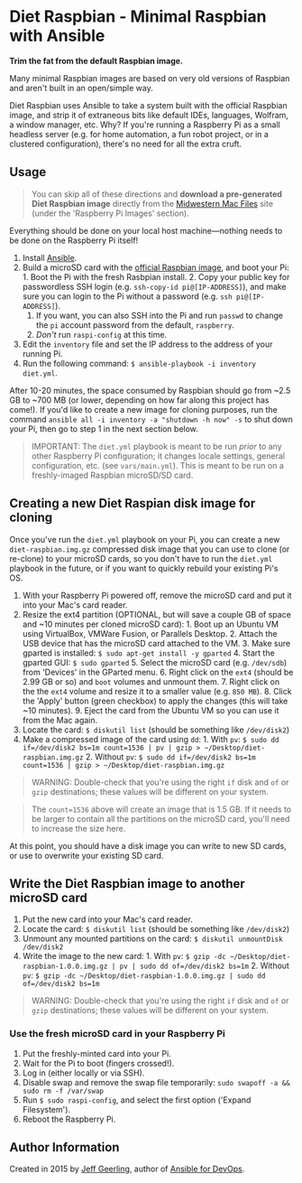 # Diet Raspbian - Minimal Raspbian with Ansible

**Trim the fat from the default Raspbian image.**

Many minimal Raspbian images are based on very old versions of Raspbian and aren't built in an open/simple way.

Diet Raspbian uses Ansible to take a system built with the official Raspbian image, and strip it of extraneous bits like default IDEs, languages, Wolfram, a window manager, etc. Why? If you're running a Raspberry Pi as a small headless server (e.g. for home automation, a fun robot project, or in a clustered configuration), there's no need for all the extra cruft.

## Usage

> You can skip all of these directions and **download a pre-generated Diet Raspbian image** directly from the [Midwestern Mac Files](http://files.midwesternmac.com/) site (under the 'Raspberry Pi Images' section).

Everything should be done on your local host machine—nothing needs to be done on the Raspberry Pi itself!

  1. Install [Ansible](http://docs.ansible.com/intro_installation.html).
  2. Build a microSD card with the [official Raspbian image](http://www.raspberrypi.org/downloads/), and boot your Pi:
    1. Boot the Pi with the fresh Rasbpian install.
    2. Copy your public key for passwordless SSH login (e.g. `ssh-copy-id pi@[IP-ADDRESS]`), and make sure you can login to the Pi without a password (e.g. `ssh pi@[IP-ADDRESS]`).
      1. If you want, you can also SSH into the Pi and run `passwd` to change the `pi` account password from the default, `raspberry`.
      2. *Don't* run `raspi-config` at this time.
  3. Edit the `inventory` file and set the IP address to the address of your running Pi.
  4. Run the following command: `$ ansible-playbook -i inventory diet.yml`.

After 10-20 minutes, the space consumed by Raspbian should go from ~2.5 GB to ~700 MB (or lower, depending on how far along this project has come!). If you'd like to create a new image for cloning purposes, run the command `ansible all -i inventory -a "shutdown -h now" -s` to shut down your Pi, then go to step 1 in the next section below.

> IMPORTANT: The `diet.yml` playbook is meant to be run *prior* to any other Raspberry Pi configuration; it changes locale settings, general configuration, etc. (see `vars/main.yml`). This is meant to be run on a freshly-imaged Raspbian microSD/SD card.

## Creating a new Diet Raspian disk image for cloning

Once you've run the `diet.yml` playbook on your Pi, you can create a new `diet-raspbian.img.gz` compressed disk image that you can use to clone (or re-clone) to your microSD cards, so you don't have to run the `diet.yml` playbook in the future, or if you want to quickly rebuild your existing Pi's OS.

  1. With your Raspberry Pi powered off, remove the microSD card and put it into your Mac's card reader.
  2. Resize the ext4 partition (OPTIONAL, but will save a couple GB of space and ~10 minutes per cloned microSD card):
    1. Boot up an Ubuntu VM using VirtualBox, VMWare Fusion, or Parallels Desktop.
    2. Attach the USB device that has the microSD card attached to the VM.
    3. Make sure gparted is installed: `$ sudo apt-get install -y gparted`
    4. Start the gparted GUI: `$ sudo gparted`
    5. Select the microSD card (e.g. `/dev/sdb`) from 'Devices' in the GParted menu.
    6. Right click on the `ext4` (should be 2.99 GB or so) and `boot` volumes and unmount them.
    7. Right click on the the `ext4` volume and resize it to a smaller value (e.g. `850 MB`).
    8. Click the 'Apply' button (green checkbox) to apply the changes (this will take ~10 minutes).
    9. Eject the card from the Ubuntu VM so you can use it from the Mac again.
  3. Locate the card: `$ diskutil list` (should be something like `/dev/disk2`)
  4. Make a compressed image of the card using `dd`:
    1. With `pv`: `$ sudo dd if=/dev/disk2 bs=1m count=1536 | pv | gzip > ~/Desktop/diet-raspbian.img.gz`
    2. Without `pv`: `$ sudo dd if=/dev/disk2 bs=1m count=1536 | gzip > ~/Desktop/diet-raspbian.img.gz`

> WARNING: Double-check that you're using the right `if` disk and `of` or `gzip` destinations; these values will be different on your system.

> The `count=1536` above will create an image that is 1.5 GB. If it needs to be larger to contain all the partitions on the microSD card, you'll need to increase the size here.

At this point, you should have a disk image you can write to new SD cards, or use to overwrite your existing SD card.

## Write the Diet Raspbian image to another microSD card

  1. Put the new card into your Mac's card reader.
  2. Locate the card: `$ diskutil list` (should be something like `/dev/disk2`)
  3. Unmount any mounted partitions on the card: `$ diskutil unmountDisk /dev/disk2`
  3. Write the image to the new card:
    1. With `pv`: `$ gzip -dc ~/Desktop/diet-raspbian-1.0.0.img.gz | pv | sudo dd of=/dev/disk2 bs=1m`
    2. Without `pv`: `$ gzip -dc ~/Desktop/diet-raspbian-1.0.0.img.gz | sudo dd of=/dev/disk2 bs=1m`

> WARNING: Double-check that you're using the right `if` disk and `of` or `gzip` destinations; these values will be different on your system.

### Use the fresh microSD card in your Raspberry Pi

  1. Put the freshly-minted card into your Pi.
  2. Wait for the Pi to boot (fingers crossed!).
  3. Log in (either locally or via SSH).
  4. Disable swap and remove the swap file temporarily: `sudo swapoff -a && sudo rm -f /var/swap`
  4. Run `$ sudo raspi-config`, and select the first option ('Expand Filesystem').
  5. Reboot the Raspberry Pi.

## Author Information

Created in 2015 by [Jeff Geerling](http://jeffgeerling.com/), author of [Ansible for DevOps](http://ansiblefordevops.com/).
